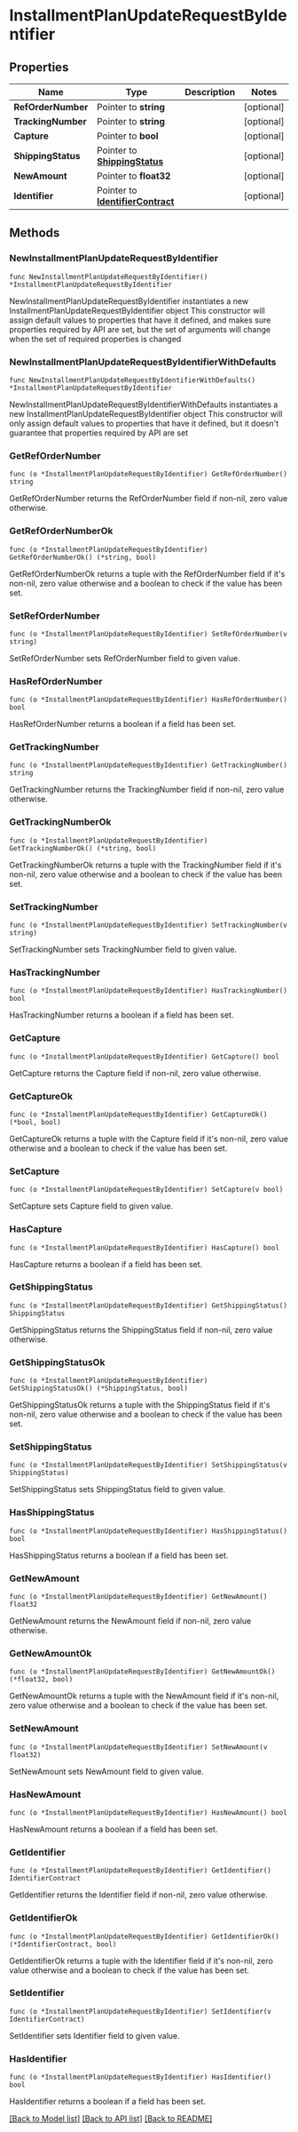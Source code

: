 # InstallmentPlanUpdateRequestByIdentifier

## Properties

Name | Type | Description | Notes
------------ | ------------- | ------------- | -------------
**RefOrderNumber** | Pointer to **string** |  | [optional] 
**TrackingNumber** | Pointer to **string** |  | [optional] 
**Capture** | Pointer to **bool** |  | [optional] 
**ShippingStatus** | Pointer to [**ShippingStatus**](ShippingStatus.md) |  | [optional] 
**NewAmount** | Pointer to **float32** |  | [optional] 
**Identifier** | Pointer to [**IdentifierContract**](IdentifierContract.md) |  | [optional] 

## Methods

### NewInstallmentPlanUpdateRequestByIdentifier

`func NewInstallmentPlanUpdateRequestByIdentifier() *InstallmentPlanUpdateRequestByIdentifier`

NewInstallmentPlanUpdateRequestByIdentifier instantiates a new InstallmentPlanUpdateRequestByIdentifier object
This constructor will assign default values to properties that have it defined,
and makes sure properties required by API are set, but the set of arguments
will change when the set of required properties is changed

### NewInstallmentPlanUpdateRequestByIdentifierWithDefaults

`func NewInstallmentPlanUpdateRequestByIdentifierWithDefaults() *InstallmentPlanUpdateRequestByIdentifier`

NewInstallmentPlanUpdateRequestByIdentifierWithDefaults instantiates a new InstallmentPlanUpdateRequestByIdentifier object
This constructor will only assign default values to properties that have it defined,
but it doesn't guarantee that properties required by API are set

### GetRefOrderNumber

`func (o *InstallmentPlanUpdateRequestByIdentifier) GetRefOrderNumber() string`

GetRefOrderNumber returns the RefOrderNumber field if non-nil, zero value otherwise.

### GetRefOrderNumberOk

`func (o *InstallmentPlanUpdateRequestByIdentifier) GetRefOrderNumberOk() (*string, bool)`

GetRefOrderNumberOk returns a tuple with the RefOrderNumber field if it's non-nil, zero value otherwise
and a boolean to check if the value has been set.

### SetRefOrderNumber

`func (o *InstallmentPlanUpdateRequestByIdentifier) SetRefOrderNumber(v string)`

SetRefOrderNumber sets RefOrderNumber field to given value.

### HasRefOrderNumber

`func (o *InstallmentPlanUpdateRequestByIdentifier) HasRefOrderNumber() bool`

HasRefOrderNumber returns a boolean if a field has been set.

### GetTrackingNumber

`func (o *InstallmentPlanUpdateRequestByIdentifier) GetTrackingNumber() string`

GetTrackingNumber returns the TrackingNumber field if non-nil, zero value otherwise.

### GetTrackingNumberOk

`func (o *InstallmentPlanUpdateRequestByIdentifier) GetTrackingNumberOk() (*string, bool)`

GetTrackingNumberOk returns a tuple with the TrackingNumber field if it's non-nil, zero value otherwise
and a boolean to check if the value has been set.

### SetTrackingNumber

`func (o *InstallmentPlanUpdateRequestByIdentifier) SetTrackingNumber(v string)`

SetTrackingNumber sets TrackingNumber field to given value.

### HasTrackingNumber

`func (o *InstallmentPlanUpdateRequestByIdentifier) HasTrackingNumber() bool`

HasTrackingNumber returns a boolean if a field has been set.

### GetCapture

`func (o *InstallmentPlanUpdateRequestByIdentifier) GetCapture() bool`

GetCapture returns the Capture field if non-nil, zero value otherwise.

### GetCaptureOk

`func (o *InstallmentPlanUpdateRequestByIdentifier) GetCaptureOk() (*bool, bool)`

GetCaptureOk returns a tuple with the Capture field if it's non-nil, zero value otherwise
and a boolean to check if the value has been set.

### SetCapture

`func (o *InstallmentPlanUpdateRequestByIdentifier) SetCapture(v bool)`

SetCapture sets Capture field to given value.

### HasCapture

`func (o *InstallmentPlanUpdateRequestByIdentifier) HasCapture() bool`

HasCapture returns a boolean if a field has been set.

### GetShippingStatus

`func (o *InstallmentPlanUpdateRequestByIdentifier) GetShippingStatus() ShippingStatus`

GetShippingStatus returns the ShippingStatus field if non-nil, zero value otherwise.

### GetShippingStatusOk

`func (o *InstallmentPlanUpdateRequestByIdentifier) GetShippingStatusOk() (*ShippingStatus, bool)`

GetShippingStatusOk returns a tuple with the ShippingStatus field if it's non-nil, zero value otherwise
and a boolean to check if the value has been set.

### SetShippingStatus

`func (o *InstallmentPlanUpdateRequestByIdentifier) SetShippingStatus(v ShippingStatus)`

SetShippingStatus sets ShippingStatus field to given value.

### HasShippingStatus

`func (o *InstallmentPlanUpdateRequestByIdentifier) HasShippingStatus() bool`

HasShippingStatus returns a boolean if a field has been set.

### GetNewAmount

`func (o *InstallmentPlanUpdateRequestByIdentifier) GetNewAmount() float32`

GetNewAmount returns the NewAmount field if non-nil, zero value otherwise.

### GetNewAmountOk

`func (o *InstallmentPlanUpdateRequestByIdentifier) GetNewAmountOk() (*float32, bool)`

GetNewAmountOk returns a tuple with the NewAmount field if it's non-nil, zero value otherwise
and a boolean to check if the value has been set.

### SetNewAmount

`func (o *InstallmentPlanUpdateRequestByIdentifier) SetNewAmount(v float32)`

SetNewAmount sets NewAmount field to given value.

### HasNewAmount

`func (o *InstallmentPlanUpdateRequestByIdentifier) HasNewAmount() bool`

HasNewAmount returns a boolean if a field has been set.

### GetIdentifier

`func (o *InstallmentPlanUpdateRequestByIdentifier) GetIdentifier() IdentifierContract`

GetIdentifier returns the Identifier field if non-nil, zero value otherwise.

### GetIdentifierOk

`func (o *InstallmentPlanUpdateRequestByIdentifier) GetIdentifierOk() (*IdentifierContract, bool)`

GetIdentifierOk returns a tuple with the Identifier field if it's non-nil, zero value otherwise
and a boolean to check if the value has been set.

### SetIdentifier

`func (o *InstallmentPlanUpdateRequestByIdentifier) SetIdentifier(v IdentifierContract)`

SetIdentifier sets Identifier field to given value.

### HasIdentifier

`func (o *InstallmentPlanUpdateRequestByIdentifier) HasIdentifier() bool`

HasIdentifier returns a boolean if a field has been set.


[[Back to Model list]](../README.md#documentation-for-models) [[Back to API list]](../README.md#documentation-for-api-endpoints) [[Back to README]](../README.md)


